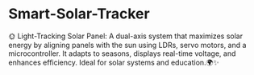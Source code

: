 # Smart-Solar-Tracker
🌞 Light-Tracking Solar Panel: A dual-axis system that maximizes solar energy by aligning panels with the sun using LDRs, servo motors, and a microcontroller. It adapts to seasons, displays real-time voltage, and enhances efficiency. Ideal for solar systems and education.🌍✨
